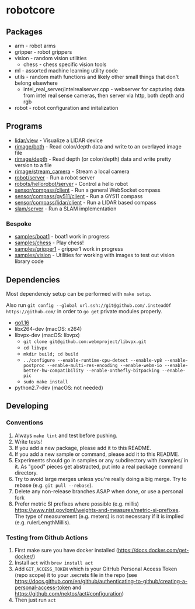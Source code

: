 # robotcore

## Packages

* arm - robot arms
* gripper - robot grippers
* vision - random vision utilities
  * chess - chess specific vision tools
* ml - assorted machine learning utility code
* utils - random math functions and likely other small things that don't belong elsewhere
  * intel_real_server/intelrealserver.cpp - webserver for capturing data from intel real sense cameras, then server via http, both depth and rgb
* robot - robot configuration and initalization

## Programs
* [lidar/view](./lidar/cmd/view) - Visualize a LIDAR device
* [rimage/both](./rimage/cmd/both) - Read color/depth data and write to an overlayed image file
* [rimage/depth](./rimage/cmd/depth) - Read depth (or color/depth) data and write pretty version to a file
* [rimage/stream_camera](./rimage/cmd/stream_camera) - Stream a local camera
* [robot/server](./robot/cmd/server) - Run a robot server
* [robots/hellorobot/server](./robots/hellorobot/cmd/server) - Control a hello robot
* [sensor/compass/client](./sensor/compass/cmd/client) - Run a general WebSocket compass
* [sensor/compass/gy511/client](./sensor/compass/gy511/cmd/client) - Run a GY511 compass
* [sensor/compass/lidar/client](./sensor/compass/lidar/cmd/client) - Run a LIDAR based compass
* [slam/server](./slam/cmd/server) - Run a SLAM implementation

### Bespoke
* [samples/boat1](./samples/boat1) - boat1 work in progress
* [samples/chess](./samples/chess) - Play chess!
* [samples/gripper1](./samples/gripper1) - gripper1 work in progress
* [samples/vision](./samples/vision) - Utilities for working with images to test out vision library code

## Dependencies

Most dependenciy setup can be performed with `make setup`.

Also run `git config --global url.ssh://git@github.com/.insteadOf https://github.com/` in order to `go get` private modules properly.

* [go1.16](https://golang.org/dl/)
* libx264-dev (macOS: x264)
* libvpx-dev (macOS: libvpx)
	* `git clone git@github.com:webmproject/libvpx.git`
	* `cd libvpx`
	* `mkdir build; cd build`
	* `../configure --enable-runtime-cpu-detect --enable-vp8 --enable-postproc --enable-multi-res-encoding --enable-webm-io --enable-better-hw-compatibility --enable-onthefly-bitpacking --enable-pic`
	* `sudo make install`
* python2.7-dev (macOS: not needed)

## Developing

### Conventions
1. Always `make lint` and test before pushing.
2. Write tests!
3. If you add a new package, please add it to this README.
4. If you add a new sample or command, please add it to this README.
5. Experiments should go in samples or any subdirectory with /samples/ in it. As "good" pieces get abstracted, put into a real package command directory.
6. Try to avoid large merges unless you're really doing a big merge. Try to rebase (e.g. `git pull --rebase`).
7. Delete any non-release branches ASAP when done, or use a personal fork
8. Prefer metric SI prefixes where possible (e.g. millis) https://www.nist.gov/pml/weights-and-measures/metric-si-prefixes. The type of measurement (e.g. meters) is not necessary if it is implied (e.g. rulerLengthMillis).

### Testing from Github Actions

1. First make sure you have docker installed (https://docs.docker.com/get-docker/)
2. Install `act` with `brew install act`
4. Add `GIT_ACCESS_TOKEN` which is your GitHub Personal Access Token (repo scope) it to your .secrets file in the repo (see https://docs.github.com/en/github/authenticating-to-github/creating-a-personal-access-token and https://github.com/nektos/act#configuration) 
5. Then just run `act`

